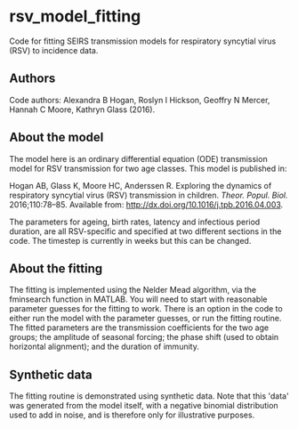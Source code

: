 # rsv_model_fitting
Code for fitting SEIRS transmission models for respiratory syncytial virus (RSV) to incidence data.

## Authors
Code authors: Alexandra B Hogan, Roslyn I Hickson, Geoffry N Mercer, Hannah C Moore, Kathryn Glass (2016).

## About the model
The model here is an ordinary differential equation (ODE) transmission model for RSV transmission for two age classes. This model is published in:  

Hogan AB, Glass K, Moore HC, Anderssen R. Exploring the dynamics of respiratory syncytial virus (RSV) transmission in children. *Theor. Popul. Biol.* 2016;110:78–85. Available from: http://dx.doi.org/10.1016/j.tpb.2016.04.003.

The parameters for ageing, birth rates, latency and infectious period duration, are all RSV-specific and specified at two different sections in the code. The timestep is currently in weeks but this can be changed.

## About the fitting  
The fitting is implemented using the Nelder Mead algorithm, via the fminsearch function in MATLAB. You will need to start with reasonable parameter guesses for the fitting to work. There is an option in the code to either run the model with the parameter guesses, or run the fitting routine. The fitted parameters are the transmission coefficients for the two age groups; the amplitude of seasonal forcing; the phase shift (used to obtain horizontal alignment); and the duration of immunity.

## Synthetic data
The fitting routine is demonstrated using synthetic data. Note that this 'data' was generated from the model itself, with a negative binomial distribution used to add in noise, and is therefore only for illustrative purposes.
